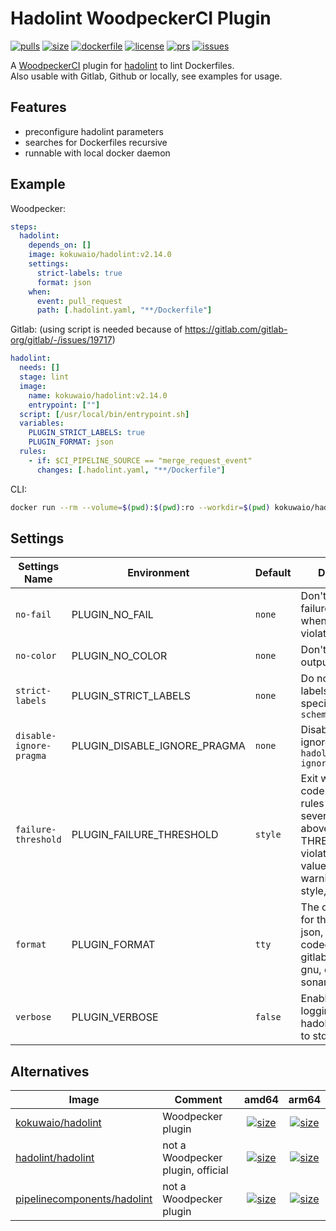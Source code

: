 # Hadolint WoodpeckerCI Plugin

[![pulls](https://img.shields.io/docker/pulls/kokuwaio/hadolint)](https://hub.docker.com/r/kokuwaio/hadolint)
[![size](https://img.shields.io/docker/image-size/kokuwaio/hadolint)](https://hub.docker.com/r/kokuwaio/hadolint)
[![dockerfile](https://img.shields.io/badge/source-Dockerfile%20-blue)](https://git.kokuwa.io/woodpecker/hadolint/src/branch/main/Dockerfile)
[![license](https://img.shields.io/badge/License-EUPL%201.2-blue)](https://git.kokuwa.io/woodpecker/hadolint/src/branch/main/LICENSE)
[![prs](https://img.shields.io/gitea/pull-requests/open/woodpecker/hadolint?gitea_url=https%3A%2F%2Fgit.kokuwa.io)](https://git.kokuwa.io/woodpecker/hadolint/pulls)
[![issues](https://img.shields.io/gitea/issues/open/woodpecker/hadolint?gitea_url=https%3A%2F%2Fgit.kokuwa.io)](https://git.kokuwa.io/woodpecker/hadolint/issues)

A [WoodpeckerCI](https://woodpecker-ci.org) plugin for [hadolint](https://github.com/hadolint/hadolint) to lint Dockerfiles.  
Also usable with Gitlab, Github or locally, see examples for usage.

## Features

- preconfigure hadolint parameters
- searches for Dockerfiles recursive
- runnable with local docker daemon

## Example

Woodpecker:

```yaml
steps:
  hadolint:
    depends_on: []
    image: kokuwaio/hadolint:v2.14.0
    settings:
      strict-labels: true
      format: json
    when:
      event: pull_request
      path: [.hadolint.yaml, "**/Dockerfile"]
```

Gitlab: (using script is needed because of <https://gitlab.com/gitlab-org/gitlab/-/issues/19717>)

```yaml
hadolint:
  needs: []
  stage: lint
  image:
    name: kokuwaio/hadolint:v2.14.0
    entrypoint: [""]
  script: [/usr/local/bin/entrypoint.sh]
  variables:
    PLUGIN_STRICT_LABELS: true
    PLUGIN_FORMAT: json
  rules:
    - if: $CI_PIPELINE_SOURCE == "merge_request_event"
      changes: [.hadolint.yaml, "**/Dockerfile"]
```

CLI:

```bash
docker run --rm --volume=$(pwd):$(pwd):ro --workdir=$(pwd) kokuwaio/hadolint --strict-labels --format=json
```

## Settings

| Settings Name           | Environment                  | Default | Description                                                     |
| ----------------------- | ---------------------------- | ------- | --------------------------------------------------------------- |
| `no-fail`               | PLUGIN_NO_FAIL               | `none`  | Don't exit with a failure status code when any rule is violated |
| `no-color`              | PLUGIN_NO_COLOR              | `none`  | Don't colorize output                                           |
| `strict-labels`         | PLUGIN_STRICT_LABELS         | `none`  | Do not permit labels other than specified in `label-schema`     |
| `disable-ignore-pragma` | PLUGIN_DISABLE_IGNORE_PRAGMA | `none`  | Disable inline ignore pragmas `# hadolint ignore=DLxxxx`        |
| `failure-threshold`     | PLUGIN_FAILURE_THRESHOLD     | `style` | Exit with failure code only when rules with a severity equal to or above THRESHOLD are violated. Accepted values: error, warning, info, style, ignore, none |
| `format`                | PLUGIN_FORMAT                | `tty`   | The output format for the results: tty, json, checkstyle, codeclimate, gitlab_codeclimate, gnu, codacy, sonarqube, sarif |
| `verbose`               | PLUGIN_VERBOSE               | `false` | Enables verbose logging of hadolint's output to stderr          |

## Alternatives

| Image                                                                               | Comment                           | amd64 | arm64 |
| ----------------------------------------------------------------------------------- | --------------------------------- |:-----:|:-----:|
| [kokuwaio/hadolint](https://hub.docker.com/r/kokuwaio/hadolint)                     | Woodpecker plugin                 | [![size](https://img.shields.io/docker/image-size/kokuwaio/hadolint?arch=amd64&label=)](https://hub.docker.com/r/kokuwaio/hadolint) | [![size](https://img.shields.io/docker/image-size/kokuwaio/hadolint?arch=arm64&label=)](https://hub.docker.com/r/kokuwaio/hadolint) |
| [hadolint/hadolint](https://hub.docker.com/r/hadolint/hadolint)                     | not a Woodpecker plugin, official | [![size](https://img.shields.io/docker/image-size/hadolint/hadolint?arch=amd64&label=)](https://hub.docker.com/r/hadolint/hadolint) | [![size](https://img.shields.io/docker/image-size/hadolint/hadolint?arch=arm64&label=)](https://hub.docker.com/r/hadolint/hadolint) |
| [pipelinecomponents/hadolint](https://hub.docker.com/r/pipelinecomponents/hadolint) | not a Woodpecker plugin           | [![size](https://img.shields.io/docker/image-size/pipelinecomponents/hadolint?arch=amd64&label=)](https://hub.docker.com/r/pipelinecomponents/hadolint) | [![size](https://img.shields.io/docker/image-size/pipelinecomponents/hadolint?arch=arm64&label=)](https://hub.docker.com/r/pipelinecomponents/hadolint) |

